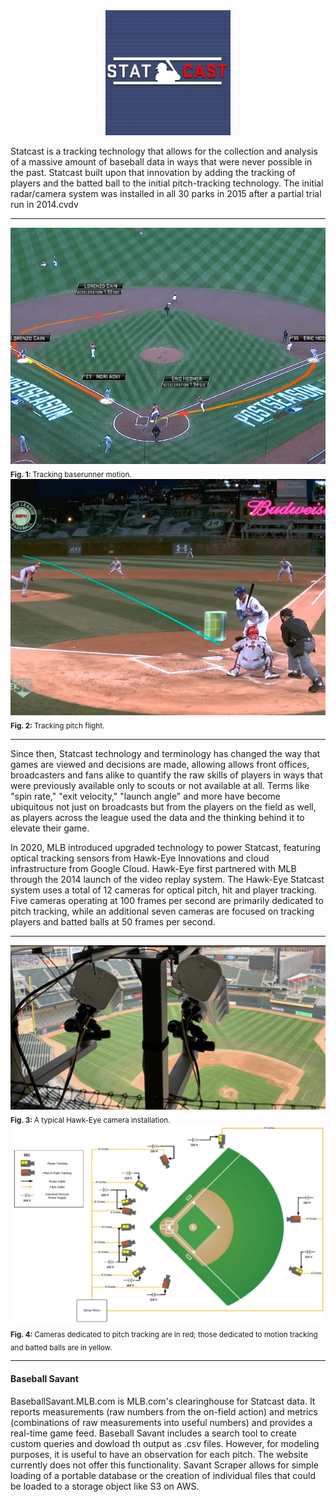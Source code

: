 
<div style="text-align:center"><img src="/img/Statcast_logo.jpg" width='200'/></div>

Statcast is a tracking technology that allows for the collection and analysis of a massive amount of baseball data in ways that were never possible in the past. Statcast built upon that innovation by adding the tracking of players and the batted ball to the initial pitch-tracking technology. The initial radar/camera system was installed in all 30 parks in 2015 after a partial trial run in 2014.cvdv

-----

<img alt="" src="/img/motioncapture.jpg" width='600'>  
<sub><b>Fig. 1: </b> Tracking baserunner motion. </sub> 


<img alt="" src="/img/pitchtracker.jpg" width='600'>  
<sub><b>Fig. 2: </b> Tracking pitch flight. </sub>

-----

Since then, Statcast technology and terminology has changed the way that games are viewed and decisions are made, allowing allows front offices, broadcasters and fans alike to quantify the raw skills of players in ways that were previously available only to scouts or not available at all. Terms like "spin rate," "exit velocity," "launch angle" and more have become ubiquitous not just on broadcasts but from the players on the field as well, as players across the league used the data and the thinking behind it to elevate their game.

In 2020, MLB introduced upgraded technology to power Statcast, featuring optical tracking sensors from Hawk-Eye Innovations and cloud infrastructure from Google Cloud. Hawk-Eye first partnered with MLB through the 2014 launch of the video replay system. The Hawk-Eye Statcast system uses a total of 12 cameras for optical pitch, hit and player tracking. Five cameras operating at 100 frames per second are primarily dedicated to pitch tracking, while an additional seven cameras are focused on tracking players and batted balls at 50 frames per second.

-----

<img alt="" src="/img/hawkeyecam.png" width='600'>  
<sub><b>Fig. 3: </b> A typical Hawk-Eye camera installation. </sub> 


<img alt="" src="/img/hawkeyemap.png" width='600'>  
<sub><b>Fig. 4: </b> Cameras dedicated to pitch tracking are in red; those dedicated to motion tracking and batted balls are in yellow. </sub>   

-----

#### Baseball Savant

BaseballSavant.MLB.com is MLB.com's clearinghouse for Statcast data. It reports measurements (raw numbers from the on-field action) and metrics (combinations of raw measurements into useful numbers) and provides a real-time game feed. Baseball Savant includes a search tool to create custom queries and dowload th output as .csv files. However, for modeling purposes, it is useful to have an observation for each pitch. The website currently does not offer this functionality. Savant Scraper allows for simple loading of a portable database or the creation of individual files that could be loaded to a storage object like S3 on AWS.
